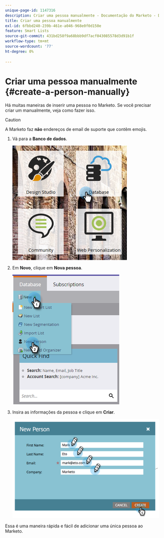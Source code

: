 ```yaml
---
unique-page-id: 1147316
description: Criar uma pessoa manualmente - Documentação do Marketo - Documentação do produto
title: Criar uma pessoa manualmente
exl-id: 6fbbd240-239b-461e-a046-968e0f0d150e
feature: Smart Lists
source-git-commit: 431bd258f9a68bbb9df7acf043085578d3d91b1f
workflow-type: tm+mt
source-wordcount: '77'
ht-degree: 0%

---
```


# Criar uma pessoa manualmente {#create-a-person-manually}

Há muitas maneiras de inserir uma pessoa no Marketo. Se você precisar criar um manualmente, veja como fazer isso.

>[!CAUTION]
>
>A Marketo faz **não** endereços de email de suporte que contêm emojis.

1. Vá para a **Banco de dados**.

   ![](assets/db-1.png)

1. Em **Novo**, clique em **Nova pessoa**.

   ![](assets/two-2.png)

1. Insira as informações da pessoa e clique em **Criar**.

   ![](assets/three-2.png)

Essa é uma maneira rápida e fácil de adicionar uma única pessoa ao Marketo.
